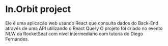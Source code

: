 # In.Orbit project

Ele é uma aplicação web usando React que consulta dados do Back-End através de uma API utilizando o React Query
O projeto foi criado no evento NLW da RocketSeat com nível intermediário com tutoria do Diego Fernandes.
